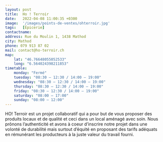```yaml
---
layout: post
title:  Ho ! Terroir
date:   2022-04-08 11:00:35 +0300
image:  '/images/points-de-ventes/ohterroir.jpg'
tags:   [Épicerie]
contactname: 
address: Rue du Moulin 1, 1438 Mathod
city: Mathod
phone: 079 913 87 02
mail: contact@ho-terroir.ch
map:
    lat: "46.76648055052533"
    long: "6.564024398211853"
timetable:
    monday: "Fermé"
    tuesday: "08:30 – 12:30 / 14:00 – 19:00"
    wednesday: "08:30 – 12:30 / 14:00 – 19:00"
    thursday: "08:30 – 12:30 / 14:00 – 19:00"
    friday: "08:30 – 12:30 / 14:00 – 19:00"
    saturday: "08:00 – 17:00"
    sunday: "08:00 – 12:00"
---
```


HO! Terroir est un projet collaboratif qui a pour but de vous proposer des produits locaux et de qualité et ceci dans un local aménagé avec soin. Nous prônons l’authenticité et avons à coeur d’inscrire notre projet dans une volonté de durabilité mais surtout d’équité en proposant des tarifs adéquats en rémunérant les producteurs à la juste valeur du travail fourni.